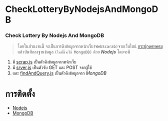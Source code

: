# CheckLotteryByNodejsAndMongoDB
### Check Lottery By Nodejs And MongoDB
>โดยในส่วนงานนี้ จะเป็นการดึงข้อมูลจากหน้าเว็บ`(WebScarab)`จากเว็บไซน์ [กระปุกดอทคอม](http://lottery.kapook.com/)
แล้วบันทึกลงฐานข้อมูล
`(ในที่นี้จะใช้ MongoDB)` ด้วย **_Nodejs_** โดยจะมี
1. มี [scrap.js](https://github.com/piyunggur/-CheckLotteryByNodejsAndMongoDB-/blob/master/scrap.js) เป็นตัวดึงข้อมูลจากหน้าเว็บ
2. มี [srver.js](https://github.com/piyunggur/-CheckLotteryByNodejsAndMongoDB-/blob/master/server.js) เป็นตัวรับ GET และ POST จากผู้ใช้
3. และ [findAndQuery.js](https://github.com/piyunggur/-CheckLotteryByNodejsAndMongoDB-/blob/master/findAndQuery.js) เป็นตัวดึงข้อมูลจาก _MongoDB_

การติดตั้ง
======
+ [Nodejs](https://nodejs.org/en/download/)
+ [MongoDB](https://www.mongodb.com/download-center?jmp=tutorials&_ga=2.259400330.1080079461.1511518398-754005345.1509113673#atlas)
